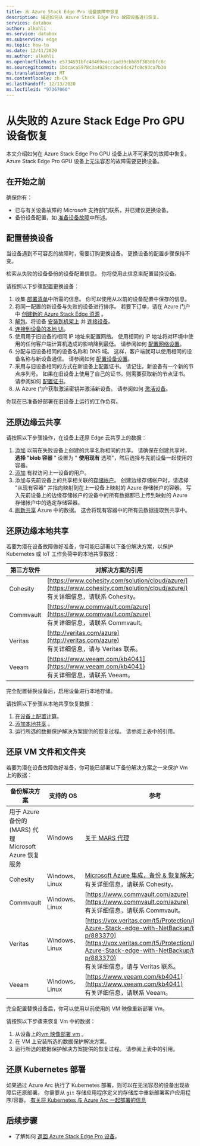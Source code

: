 ```yaml
---
title: 从 Azure Stack Edge Pro 设备故障中恢复
description: 描述如何从 Azure Stack Edge Pro 故障设备进行恢复。
services: databox
author: alkohli
ms.service: databox
ms.subservice: edge
ms.topic: how-to
ms.date: 12/11/2020
ms.author: alkohli
ms.openlocfilehash: e5734591bfc48469eacc1ad39cbb89f3850bfc8c
ms.sourcegitcommit: 1bdcaca5978c3a4929cccbc8dc42fc0c93ca7b30
ms.translationtype: MT
ms.contentlocale: zh-CN
ms.lasthandoff: 12/13/2020
ms.locfileid: "97367060"
---
```

# <a name="recover-from-a-failed-azure-stack-edge-pro-gpu-device"></a>从失败的 Azure Stack Edge Pro GPU 设备恢复 

本文介绍如何在 Azure Stack Edge Pro GPU 设备上从不可承受的故障中恢复。 Azure Stack Edge Pro GPU 设备上无法容忍的故障需要更换设备。

## <a name="before-you-begin"></a>在开始之前

确保你有：

- 已与有关设备故障的 Microsoft 支持部门联系，并已建议更换设备。 
- 备份设备配置，如 [准备设备故障](azure-stack-edge-gpu-prepare-device-failure.md)中所述。


## <a name="configure-replacement-device"></a>配置替换设备

当设备遇到不可容忍的故障时，需要订购更换设备。 更换设备的配置步骤保持不变。 

检索从失败的设备备份的设备配置信息。 你将使用此信息来配置替换设备。  

请按照以下步骤配置更换设备：

1. 收集 [部署清单](azure-stack-edge-gpu-deploy-checklist.md)中所需的信息。 你可以使用从以前的设备配置中保存的信息。 
1. 将同一配置的新设备与失败的设备进行排序。  若要下订单，请在 Azure 门户中 [创建新的 Azure Stack Edge 资源](azure-stack-edge-gpu-deploy-prep.md#) 。
1. [解包](azure-stack-edge-gpu-deploy-install.md#unpack-the-device)、将设备 [安装到机架上](azure-stack-edge-gpu-deploy-install.md#rack-the-device) 并 [连接设备](azure-stack-edge-gpu-deploy-install.md#cable-the-device)。 
1. [连接到设备的本地 UI](azure-stack-edge-gpu-deploy-connect.md)。
1. 使用用于旧设备的相同 IP 地址来配置网络。 使用相同的 IP 地址将对环境中使用的任何客户端计算机造成的影响降到最低。 请参阅如何 [配置网络设置](azure-stack-edge-gpu-deploy-configure-network-compute-web-proxy.md)。
1. 分配与旧设备相同的设备名称和 DNS 域。 这样，客户端就可以使用相同的设备名称与新设备通信。 请参阅如何 [配置设备设置](azure-stack-edge-gpu-deploy-set-up-device-update-time.md)。
1. 采用与旧设备相同的方式在新设备上配置证书。 请记住，新设备有一个新的节点序列号。 如果在旧设备上使用了自己的证书，则需要获取新的节点证书。 请参阅如何 [配置证书](azure-stack-edge-gpu-deploy-configure-certificates.md)。
1. 从 Azure 门户获取激活密钥并激活新设备。 请参阅如何 [激活设备](azure-stack-edge-gpu-deploy-activate.md)。

你现在已准备好部署在旧设备上运行的工作负荷。

## <a name="restore-edge-cloud-shares"></a>还原边缘云共享

请按照以下步骤操作，在设备上还原 Edge 云共享上的数据：

1. [添加](azure-stack-edge-j-series-manage-shares.md#add-a-share) 以前在失败设备上创建的共享名称相同的共享。 请确保在创建共享时， **选择 "blob 容器** " 设置为 " **使用现有** 选项"，然后选择与先前设备一起使用的容器。
1. [添加](azure-stack-edge-j-series-manage-users.md#add-a-user) 有权访问上一设备的用户。
1. 添加与先前设备上的共享相关联的[存储帐户](azure-stack-edge-j-series-manage-storage-accounts.md#add-an-edge-storage-account)。 创建边缘存储帐户时，请选择 "从现有容器" 并指向映射到在上一设备上映射的 Azure 存储帐户的容器。 写入先前设备上的边缘存储帐户的设备中的所有数据都已上传到映射的 Azure 存储帐户中的选定存储容器。
1. [刷新共享](azure-stack-edge-j-series-manage-shares.md#refresh-shares) Azure 中的数据。 这会将现有容器中的所有云数据提取到共享中。

## <a name="restore-edge-local-shares"></a>还原边缘本地共享

若要为潜在设备故障做好准备，你可能已部署以下备份解决方案，以保护 Kubernetes 或 IoT 工作负荷中的本地共享数据：

| 第三方软件           | 对解决方案的引用                               |
|--------------------------------|---------------------------------------------------------|
| Cohesity                       | [https://www.cohesity.com/solution/cloud/azure/](https://www.cohesity.com/solution/cloud/azure/) <br> 有关详细信息，请联系 Cohesity。          |
| Commvault                      | [https://www.commvault.com/azure](https://www.commvault.com/azure) <br> 有关详细信息，请联系 Commvault。 |
| Veritas                        | [http://veritas.com/azure](http://veritas.com/azure) <br> 有关详细信息，请与 Veritas 联系。   |
| Veeam                          | [https://www.veeam.com/kb4041](https://www.veeam.com/kb4041) <br> 有关详细信息，请联系 Veeam。 |

完全配置替换设备后，启用设备进行本地存储。 

请按照以下步骤从本地共享恢复数据：

1. [在设备上配置计算](azure-stack-edge-gpu-deploy-configure-compute.md)。
1. [添加本地共享](azure-stack-edge-j-series-manage-shares.md#add-a-local-share) 。
1. 运行所选的数据保护解决方案提供的恢复过程。 请参阅上表中的引用。

## <a name="restore-vm-files-and-folders"></a>还原 VM 文件和文件夹

若要为潜在设备故障做好准备，你可能已部署以下备份解决方案之一来保护 Vm 上的数据：



| 备份解决方案        | 支持的 OS   | 参考                                                                |
|-------------------------|----------------|--------------------------------------------------------------------------|
| 用于 Azure 备份的 (MARS) 代理 Microsoft Azure 恢复服务 | Windows        | [关于 MARS 代理](../backup/backup-azure-about-mars.md)    |
| Cohesity                | Windows、Linux | [Microsoft Azure 集成，备份 & 恢复解决方案 brief](https://www.cohesity.com/solution/cloud/azure) <br>有关详细信息，请联系 Cohesity。                          |
| Commvault               | Windows、Linux | [https://www.commvault.com/azure](https://www.commvault.com/azure) <br> 有关详细信息，请联系 Commvault。
| Veritas                 | Windows、Linux | [https://vox.veritas.com/t5/Protection/Protecting-Azure-Stack-edge-with-NetBackup/ba-p/883370](https://vox.veritas.com/t5/Protection/Protecting-Azure-Stack-edge-with-NetBackup/ba-p/883370) <br> 有关详细信息，请与 Veritas 联系。                    |
| Veeam                   | Windows、Linux | [https://www.veeam.com/kb4041](https://www.veeam.com/kb4041) <br> 有关详细信息，请联系 Veeam。 |

完全配置替换设备后，你可以使用以前使用的 VM 映像重新部署 Vm。 

请按照以下步骤来恢复 Vm 中的数据：
 
1. 从设备上的[vm 映像部署 vm](azure-stack-edge-gpu-deploy-virtual-machine-templates.md) 。 
1. 在 VM 上安装所选的数据保护解决方案。
1. 运行所选的数据保护解决方案提供的恢复过程。 请参阅上表中的引用。

## <a name="restore-a-kubernetes-deployment"></a>还原 Kubernetes 部署

如果通过 Azure Arc 执行了 Kubernetes 部署，则可以在无法容忍的设备出现故障后还原部署。 你需要从 `git` 存储应用程序定义的存储库中重新部署客户应用程序/容器。 [有关将 Kubernetes 与 Azure Arc 一起部署的信息](./azure-stack-edge-gpu-deploy-stateless-application-git-ops-guestbook.md)<!--Original text: Kubernetes deployments can be restored from a non-tolerated failure with the device when deployed with Azure Arc. Customer application/containers deployed onto a Kubernetes on Azure Stack Edge via Azure Arc can be redeployed from the git repository where the application definition is. Here is a link to the article to deploy Kubernetes with Arc -->
 
## <a name="next-steps"></a>后续步骤

- 了解如何 [返回 Azure Stack Edge Pro 设备](azure-stack-edge-return-device.md)。
